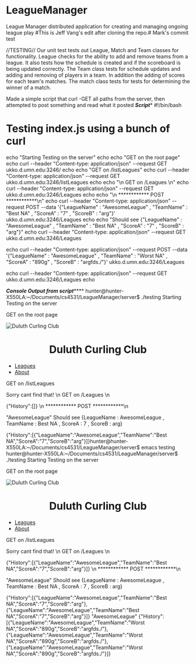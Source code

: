 # LeagueManager
League Manager distributed application for creating and managing ongoing league play
#This is Jeff Vang's edit after cloning the repo.#
Mark's commit test

//TESTING//
Our unit test tests out League, Match and Team classes for functionality. League checks for the ability to add and remove teams from a league. It also tests how the schedule is created and if the scoreboard is being updated correctly. The Team class tests for schedule updates and adding and removing of players in a team. In addition the adding of scores for each team's matches. The match class tests for tests for determining the winner of a match.


Made a simple script that curl -GET all paths from the server, then attempted to post something and read what it posted
***************Script****************
#!/bin/bash
# Testing index.js using a bunch of curl

echo "Starting Testing on the server"
echo
echo "GET on the root page"
echo
curl --header "Content-type: application/json" --request GET ukko.d.umn.edu:3246/
echo
echo "GET on /listLeagues"
echo
curl --header "Content-type: application/json" --request GET ukko.d.umn.edu:3246/listLeagues
echo
echo "\n GET on /Leagues \n"
echo
curl --header "Content-type: application/json" --request GET ukko.d.umn.edu:3246/Leagues
echo
echo "\n ************ POST ************\n"
echo
curl --header "Content-type: application/json" --request POST --data '{"LeagueName" : "AwesomeLeague" , "TeamName" : "Best NA" , "ScoreA" : "7" , "ScoreB" : "arg"}' ukko.d.umn.edu:3246/Leagues
echo
echo "Should see {"LeagueName" : "AwesomeLeague" , "TeamName" : "Best NA" , "ScoreA" : "7" , "ScoreB" : "arg"}"
echo
curl --header "Content-type: application/json" --request GET ukko.d.umn.edu:3246/Leagues

echo
curl --header "Content-type: application/json" --request POST --data '{"LeagueName" : "AwesomeLeague" , "TeamName" : "Worst NA" , "ScoreA" : "890g" , "ScoreB" : "argfds./"}' ukko.d.umn.edu:3246/Leagues

echo
curl --header "Content-type: application/json" --request GET ukko.d.umn.edu:3246/Leagues
echo

*****************Console Output from script*********************
hunter@hunter-X550LA:~/Documents/cs4531/LeagueManager/server$ ./testing
Starting Testing on the server

GET on the root page

<!DOCTYPE html><HTML>
  <head>
    <title>Duluth Curling Club</title>
    <img src="https://www.duluthcurlingclub.org/wp-content/uploads/2015/07/duluth-curling-club.jpg" alt="Duluth Curling Club" align="center">
    <h1 align="center">Duluth Curling Club</h1>
    <ul>
      <li>
	<a name="league"></a>
	<a href="/Leagues">Leagues</a>
      </li>
      <li>
	<a href=About.html>About</a>
      </li>
    </ul>

  </head>
  </HTML>

GET on /listLeagues

Sorry cant find that!
\n GET on /Leagues \n

{"History":[]}
\n ************ POST ************\n

"AwesomeLeague"
Should see {LeagueName : AwesomeLeague , TeamName : Best NA , ScoreA : 7 , ScoreB : arg}

{"History":[{"LeagueName":"AwesomeLeague","TeamName":"Best NA","ScoreA":"7","ScoreB":"arg"}]}hunter@hunter-X550LA:~/Documents/cs4531/LeagueManager/server$ emacs testing
hunter@hunter-X550LA:~/Documents/cs4531/LeagueManager/server$ ./testing
Starting Testing on the server

GET on the root page

<!DOCTYPE html><HTML>
  <head>
    <title>Duluth Curling Club</title>
    <img src="https://www.duluthcurlingclub.org/wp-content/uploads/2015/07/duluth-curling-club.jpg" alt="Duluth Curling Club" align="center">
    <h1 align="center">Duluth Curling Club</h1>
    <ul>
      <li>
	<a name="league"></a>
	<a href="/Leagues">Leagues</a>
      </li>
      <li>
	<a href=About.html>About</a>
      </li>
    </ul>

  </head>
  </HTML>

GET on /listLeagues

Sorry cant find that!
\n GET on /Leagues \n

{"History":[{"LeagueName":"AwesomeLeague","TeamName":"Best NA","ScoreA":"7","ScoreB":"arg"}]}
\n ************ POST ************\n

"AwesomeLeague"
Should see {LeagueName : AwesomeLeague , TeamName : Best NA , ScoreA : 7 , ScoreB : arg}

{"History":[{"LeagueName":"AwesomeLeague","TeamName":"Best NA","ScoreA":"7","ScoreB":"arg"},{"LeagueName":"AwesomeLeague","TeamName":"Best NA","ScoreA":"7","ScoreB":"arg"}]}
"AwesomeLeague"
{"History":[{"LeagueName":"AwesomeLeague","TeamName":"Worst NA","ScoreA":"890g","ScoreB":"argfds./"},{"LeagueName":"AwesomeLeague","TeamName":"Worst NA","ScoreA":"890g","ScoreB":"argfds./"},{"LeagueName":"AwesomeLeague","TeamName":"Worst NA","ScoreA":"890g","ScoreB":"argfds./"}]}
